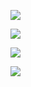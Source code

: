 ![](https://youpaiyun.zongqilive.cn/image/20200529113354.png)

![](https://youpaiyun.zongqilive.cn/image/20200529113405.png)

![](https://youpaiyun.zongqilive.cn/image/20200529113429.png)

![](https://youpaiyun.zongqilive.cn/image/20200529113438.png)


